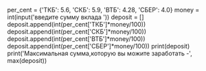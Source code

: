per_cent = {'ТКБ': 5.6, 'СКБ': 5.9, 'ВТБ': 4.28, 'СБЕР': 4.0}
money = int(input('введите сумму вклада '))
deposit = []
deposit.append(int(per_cent['ТКБ']*money/100))
deposit.append(int(per_cent['СКБ']*money/100))
deposit.append(int(per_cent['ВТБ']*money/100))
deposit.append(int(per_cent['СБЕР']*money/100))
print(deposit)
print('Максимальная сумма,которую вы можите заработать -', max(deposit))